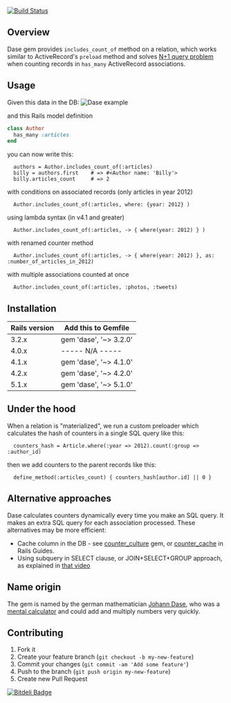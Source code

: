 [![Build Status](https://secure.travis-ci.org/vovayartsev/dase.png)](http://travis-ci.org/vovayartsev/dase)

## Overview

Dase gem provides `includes_count_of` method on a relation, which works similar to ActiveRecord's `preload` method and solves [N+1 query problem](http://guides.rubyonrails.org/active_record_querying.html#eager-loading-associations) when counting records in `has_many` ActiveRecord associations.

## Usage

Given this data in the DB:
![Dase example](https://dl.dropboxusercontent.com/u/8560625/dase.png)

and this Rails model definition
```ruby
class Author
  has_many :articles
end
```
you can now write this:
```
  authors = Author.includes_count_of(:articles)
  billy = authors.first    # => #<Author name: 'Billy'>                
  billy.articles_count     # => 2                
```

with conditions on associated records (only articles in year 2012)
```
  Author.includes_count_of(:articles, where: {year: 2012} )
```

using lambda syntax (in v4.1 and greater)
```
  Author.includes_count_of(:articles, -> { where(year: 2012) } )
```

with renamed counter method
```
  Author.includes_count_of(:articles, -> { where(year: 2012) }, as: :number_of_articles_in_2012)
```

with multiple associations counted at once
```
  Author.includes_count_of(:articles, :photos, :tweets)
```

## Installation

| Rails version | Add this to Gemfile    |
|---------------|------------------------|
| 3.2.x         | gem 'dase', '~> 3.2.0' |
| 4.0.x         |    ----- N/A -----     |
| 4.1.x         | gem 'dase', '~> 4.1.0' |
| 4.2.x         | gem 'dase', '~> 4.2.0' |
| 5.1.x         | gem 'dase', '~> 5.1.0' |

## Under the hood

When a relation is "materialized", we run a custom preloader which calculates the hash of counters in a single SQL query like this:
```
  counters_hash = Article.where(:year => 2012).count(:group => :author_id)
```
then we add counters to the parent records like this:
```
  define_method(:articles_count) { counters_hash[author.id] || 0 }
```

## Alternative approaches
Dase calculates counters dynamically every time you make an SQL query. It makes an extra SQL query for each association processed. These alternatives may be more efficient:
* Cache column in the DB - see [counter_culture](https://github.com/magnusvk/counter_culture) gem, or [counter_cache](http://guides.rubyonrails.org/association_basics.html#counter_cache) in Rails Guides.
* Using subquery in SELECT clause, or JOIN+SELECT+GROUP approach, as explained in [that video](http://www.youtube.com/watch?v=rJg3I-leoo4)

## Name origin

The gem is named by the german mathematician [Johann Dase](http://en.wikipedia.org/wiki/Zacharias_Dase),
who was a [mental calculator](http://en.wikipedia.org/wiki/Mental_calculator) and could add and multiply numbers very quickly.

## Contributing

1. Fork it
2. Create your feature branch (`git checkout -b my-new-feature`)
3. Commit your changes (`git commit -am 'Add some feature'`)
4. Push to the branch (`git push origin my-new-feature`)
5. Create new Pull Request



[![Bitdeli Badge](https://d2weczhvl823v0.cloudfront.net/vovayartsev/dase/trend.png)](https://bitdeli.com/free "Bitdeli Badge")
